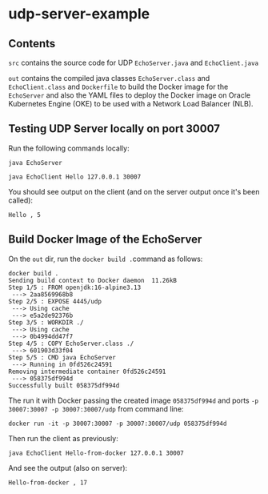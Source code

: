 # udp-server-example

## Contents

``src`` contains the source code for UDP ``EchoServer.java`` and ``EchoClient.java``

``out`` contains the compiled java classes ``EchoServer.class`` and ``EchoClient.class`` and ``Dockerfile`` to build the Docker image for the ``EchoServer`` and also the YAML files to deploy the Docker image on Oracle Kubernetes Engine (OKE) to be used with a Network Load Balancer (NLB).

## Testing UDP Server locally on port 30007

Run the following commands locally:

```
java EchoServer
```

```
java EchoClient Hello 127.0.0.1 30007
```

You should see output on the client (and on the server output once it's been called):

```
Hello , 5
```

## Build Docker Image of the EchoServer

On the ``out`` dir, run the ``docker build .``command as follows:


```
docker build .
Sending build context to Docker daemon  11.26kB
Step 1/5 : FROM openjdk:16-alpine3.13
 ---> 2aa8569968b8
Step 2/5 : EXPOSE 4445/udp
 ---> Using cache
 ---> e5a2de92376b
Step 3/5 : WORKDIR ./
 ---> Using cache
 ---> 0b4994dd47f7
Step 4/5 : COPY EchoServer.class ./
 ---> 601903d33f04
Step 5/5 : CMD java EchoServer
 ---> Running in 0fd526c24591
Removing intermediate container 0fd526c24591
 ---> 058375df994d
Successfully built 058375df994d
```

The run it with Docker passing the created image ``058375df994d`` and ports ``-p 30007:30007 -p 30007:30007/udp`` from command line:

```
docker run -it -p 30007:30007 -p 30007:30007/udp 058375df994d
```

Then run the client as previously:

```
java EchoClient Hello-from-docker 127.0.0.1 30007
```

And see the output (also on server):

```
Hello-from-docker , 17
```
